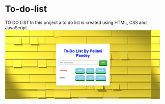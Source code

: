 # To-do-list
TO DO LIST In this project a to do list is created using HTML, CSS and JavaScript.
<img src="https://github.com/Aiakos13/To-do-list/blob/main/image_2024-04-12_130927603.png">

